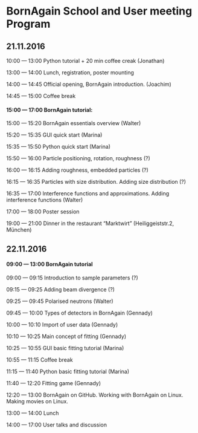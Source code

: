 # BornAgain School and User meeting Program

## 21.11.2016
10:00 — 13:00 Python tutorial + 20 min coffee creak (Jonathan)

13:00 — 14:00 Lunch, registration, poster mounting

14:00 — 14:45 Official opening, BornAgain introduction. (Joachim)

14:45 — 15:00 Coffee break

#### 15:00 — 17:00 BornAgain tutorial:

15:00 — 15:20 BornAgain essentials overview (Walter)

15:20 — 15:35 GUI quick start (Marina)

15:35 — 15:50 Python quick start (Marina)

15:50 — 16:00 Particle positioning, rotation, roughness (?)

16:00 — 16:15 Adding roughness, embedded particles (?)

16:15 — 16:35 Particles with size distribution. Adding size distribution (?)

16:35 — 17:00 Interference functions and approximations. Adding interference functions (Walter)

17:00 — 18:00 Poster session

19:00 — 21:00 Dinner in the restaurant “Marktwirt” (Heiliggeiststr.2, München)

## 22.11.2016
#### 09:00 — 13:00 BornAgain tutorial

09:00 — 09:15 Introduction to sample parameters (?)

09:15 — 09:25 Adding beam divergence (?)

09:25 — 09:45 Polarised neutrons (Walter)

09:45 — 10:00 Types of detectors in BornAgain (Gennady)

10:00 — 10:10 Import of user data (Gennady)

10:10 — 10:25 Main concept of fitting (Gennady)

10:25 — 10:55 GUI basic fitting tutorial (Marina)

10:55 — 11:15 Coffee break

11:15 — 11:40 Python basic fitting tutorial (Marina)

11:40 — 12:20 Fitting game (Gennady)

12:20 — 13:00 BornAgain on GitHub. Working with BornAgain on Linux. Making movies on Linux. 

13:00 — 14:00 Lunch

14:00 — 17:00 User talks and discussion
